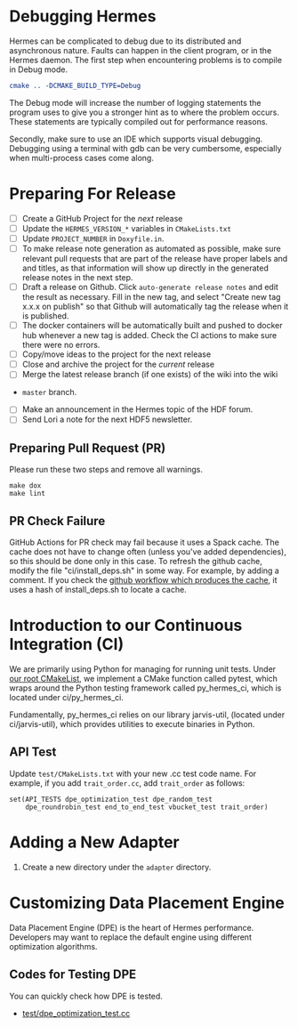 # Debugging Hermes

Hermes can be complicated to debug due to its distributed and asynchronous
nature. Faults can happen in the client program, or in the Hermes daemon.
The first step when encountering problems is to compile in Debug mode.

```cmake
cmake .. -DCMAKE_BUILD_TYPE=Debug
```

The Debug mode will increase the number of logging statements the program
uses to give you a stronger hint as to where the problem occurs. These
statements are typically compiled out for performance reasons.

Secondly, make sure to use an IDE which supports visual debugging. Debugging
using a terminal with gdb can be very cumbersome, especially when multi-process
cases come along.

# Preparing For Release

- [ ] Create a GitHub Project for the _next_ release
- [ ] Update the `HERMES_VERSION_*` variables in `CMakeLists.txt`
- [ ] Update `PROJECT_NUMBER` in `Doxyfile.in`.
- [ ] To make release note generation as automated as possible, make sure
  relevant pull requests that are part of the release have proper labels and and
  titles, as that information will show up directly in the generated release
  notes in the next step.
- [ ] Draft a release on Github. Click `auto-generate release notes` and edit
  the result as necessary. Fill in the new tag, and select "Create new tag x.x.x
  on publish" so that Github will automatically tag the release when it is
  published.
- [ ] The docker containers will be automatically built and pushed to docker hub
  whenever a new tag is added. Check the CI actions to make sure there were no
  errors.
- [ ] Copy/move ideas to the project for the next release
- [ ] Close and archive the project for the _current_ release
- [ ] Merge the latest release branch (if one exists) of the wiki into the wiki
- `master` branch.
- [ ] Make an announcement in the Hermes topic of the HDF forum.
- [ ] Send Lori a note for the next HDF5 newsletter.

## Preparing Pull Request (PR)

  Please run these two steps and remove all warnings.
```
make dox
make lint
```

## PR Check Failure

GitHub Actions for PR check may fail because it uses a Spack cache.
The cache does not have to change often (unless you've added dependencies),
so this should be done only in this case. To refresh the github cache,
modify the file "ci/install_deps.sh" in some way. For
example, by adding a comment. If you check the [github workflow which produces
the cache](https://github.com/HDFGroup/hermes/blob/master/.github/workflows/main.yml), it uses a hash
of install_deps.sh to locate a cache.

# Introduction to our Continuous Integration (CI)

We are primarily using Python for managing for running unit tests. Under
[our root CMakeList](https://github.com/HDFGroup/hermes/blob/master/CMakeLists.txt), we implement a
CMake function called pytest, which wraps around the Python testing
framework called py_hermes_ci, which is located under ci/py_hermes_ci.

Fundamentally, py_hermes_ci relies on our library jarvis-util,
(located under ci/jarvis-util), which provides utilities to execute
binaries in Python.

## API Test

 Update `test/CMakeLists.txt` with your new .cc test code name.
For example, if you add `trait_order.cc`, add `trait_order` as follows:
```
set(API_TESTS dpe_optimization_test dpe_random_test
    dpe_roundrobin_test end_to_end_test vbucket_test trait_order)
```  

# Adding a New Adapter

1. Create a new directory under the `adapter` directory.

# Customizing Data Placement Engine

Data Placement Engine (DPE) is the heart of Hermes performance.
Developers may want to replace the default engine using different optimization algorithms.

## Codes for Testing DPE

You can quickly check how DPE is tested.

* [test/dpe_optimization_test.cc](https://github.com/HDFGroup/hermes/blob/master/test/dpe_optimization_test.cc)
